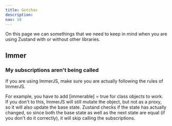 ```yaml
---
title: Gotchas
description:
nav: 18
---
```


On this page we can somethings that we need to keep in mind when you are using
Zustand with or without other libraries.

## Immer

### My subscriptions aren't being called

If you are using ImmerJS, make sure you are actually following the rules of
ImmerJS.

For example, you have to add [immerable] = true for class objects to work. If
you don't to this, ImmerJS will still mutate the object, but not as a proxy, so
it will also update the base state. Zustand checks if the state has actually
changed, so since both the base state as well as the next state are equal (if
you don't do it correctly), it will skip calling the subscriptions.
